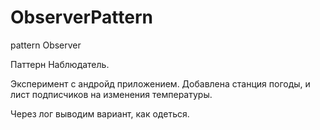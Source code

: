 # ObserverPattern
pattern Observer


Паттерн Наблюдатель.

Эксперимент с андройд приложением. Добавлена станция погоды, и лист подписчиков на изменения температуры.

Через лог выводим вариант, как одеться. 
